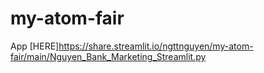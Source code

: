 # my-atom-fair
App [HERE]https://share.streamlit.io/ngttnguyen/my-atom-fair/main/Nguyen_Bank_Marketing_Streamlit.py